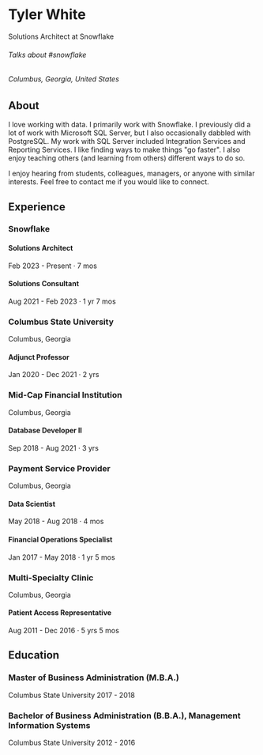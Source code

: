 # Tyler White
Solutions Architect at Snowflake
###### Talks about #snowflake
###### Columbus, Georgia, United States

## About
I love working with data. I primarily work with Snowflake. I previously did a lot of work with Microsoft SQL Server, but I also occasionally dabbled with PostgreSQL. My work with SQL Server included Integration Services and Reporting Services. I like finding ways to make things "go faster". I also enjoy teaching others (and learning from others) different ways to do so.

I enjoy hearing from students, colleagues, managers, or anyone with similar interests. Feel free to contact me if you would like to connect.

## Experience

### Snowflake
#### Solutions Architect
Feb 2023 - Present · 7 mos
#### Solutions Consultant
Aug 2021 - Feb 2023 · 1 yr 7 mos

### Columbus State University
Columbus, Georgia
#### Adjunct Professor
Jan 2020 - Dec 2021 · 2 yrs

### Mid-Cap Financial Institution
Columbus, Georgia
#### Database Developer II
Sep 2018 - Aug 2021 · 3 yrs

### Payment Service Provider
Columbus, Georgia
#### Data Scientist
May 2018 - Aug 2018 · 4 mos
#### Financial Operations Specialist
Jan 2017 - May 2018 · 1 yr 5 mos

### Multi-Specialty Clinic
Columbus, Georgia
#### Patient Access Representative
Aug 2011 - Dec 2016 · 5 yrs 5 mos

## Education
### Master of Business Administration (M.B.A.)
Columbus State University
2017 - 2018

### Bachelor of Business Administration (B.B.A.), Management Information Systems
Columbus State University
2012 - 2016
